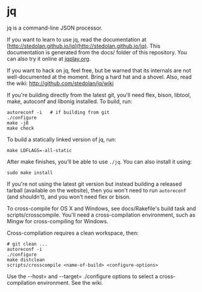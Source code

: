 jq
==

jq is a command-line JSON processor.

If you want to learn to use jq, read the documentation at
[http://stedolan.github.io/jq](http://stedolan.github.io/jq). This
documentation is generated from the docs/ folder of this repository.
You can also try it online at [jqplay.org](http://jqplay.org).

If you want to hack on jq, feel free, but be warned that its internals
are not well-documented at the moment. Bring a hard hat and a
shovel. Also, read the wiki: http://github.com/stedolan/jq/wiki

If you're building directly from the latest git, you'll need flex,
bison, libtool, make, autoconf and libonig installed. To build, run:

    autoreconf -i   # if building from git
    ./configure
    make -j8
    make check

To build a statically linked version of jq, run:

    make LDFLAGS=-all-static

After make finishes, you'll be able to use `./jq`. You can also
install it using:

    sudo make install

If you're not using the latest git version but instead building a
released tarball (available on the website), then you won't need to
run `autoreconf` (and shouldn't), and you won't need flex or bison.

To cross-compile for OS X and Windows, see docs/Rakefile's build task
and scripts/crosscompile.  You'll need a cross-compilation environment,
such as Mingw for cross-compiling for Windows.

Cross-compilation requires a clean workspace, then:

    # git clean ...
    autoreconf -i
    ./configure
    make distclean
    scripts/crosscompile <name-of-build> <configure-options>

Use the --host= and --target= ./configure options to select a
cross-compilation environment.  See the wiki.
